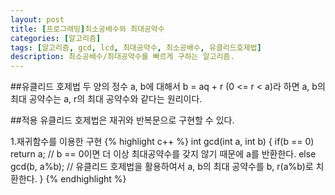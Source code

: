 ```yaml
---
layout: post
title: [프로그래밍]최소공배수와 최대공약수
categories: [알고리즘]
tags: [알고리즘, gcd, lcd, 최대공약수, 최소공배수, 유클리드호제법]
description: 최소공배수/최대공약수를 빠르게 구하는 알고리즘.
---
```


##유클리드 호제법
두 양의 정수 a, b에 대해서 b = aq + r (0 <= r < a)라 하면 a, b의 최대 공약수는 a, r의 최대 공약수와 같다는 원리이다.

##적용
유클리드 호제법은 재귀와 반복문으로 구현할 수 있다.

1.재귀함수를 이용한 구현
{% highlight c++ %}
int gcd(int a, int b) {
    if(b == 0) return a;  // b == 0이면 더 이상 최대공약수를 갖지 않기 때문에 a를 반환한다.
    else gcd(b, a%b);  // 유클리드 호제법을 활용하여서 a, b의 최대 공약수를 b, r(a%b)로 치환한다.
}
{% endhighlight %}
